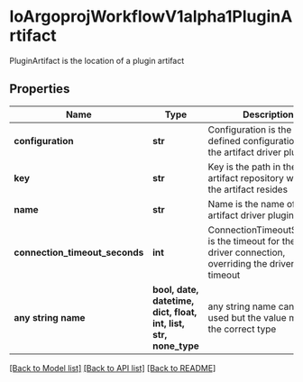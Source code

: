 # IoArgoprojWorkflowV1alpha1PluginArtifact

PluginArtifact is the location of a plugin artifact

## Properties
Name | Type | Description | Notes
------------ | ------------- | ------------- | -------------
**configuration** | **str** | Configuration is the plugin defined configuration for the artifact driver plugin | 
**key** | **str** | Key is the path in the artifact repository where the artifact resides | 
**name** | **str** | Name is the name of the artifact driver plugin | 
**connection_timeout_seconds** | **int** | ConnectionTimeoutSeconds is the timeout for the artifact driver connection, overriding the driver&#39;s timeout | [optional] 
**any string name** | **bool, date, datetime, dict, float, int, list, str, none_type** | any string name can be used but the value must be the correct type | [optional]

[[Back to Model list]](../README.md#documentation-for-models) [[Back to API list]](../README.md#documentation-for-api-endpoints) [[Back to README]](../README.md)


